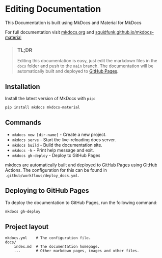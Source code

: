# Editing Documentation

This Documentation is built using MkDocs and Material for MkDocs

For full documentation visit [mkdocs.org](https://www.mkdocs.org) and [squidfunk.github.io/mkdocs-material](https://squidfunk.github.io/mkdocs-material/)

> ### **TL;DR**
> Editing this documentation is easy, just edit the markdown files in the `docs` folder and push to the `main` branch. The documentation will be automatically built and deployed to [GitHub Pages](https://pages.github.com/).

## Installation

Install the latest version of MkDocs with `pip`:

```bash
pip install mkdocs mkdocs-material
```

## Commands

* `mkdocs new [dir-name]` - Create a new project.
* `mkdocs serve` - Start the live-reloading docs server.
* `mkdocs build` - Build the documentation site.
* `mkdocs -h` - Print help message and exit.
* `mkdocs gh-deploy` - Deploy to GitHub Pages 

mkdocs are automatically built and deployed to [GitHub Pages](https://tcu-instructional-ai.github.io/classifAI-engine/) using GitHub Actions. The configuration for this can be found in `.github/workflows/deploy_docs.yml`.

## Deploying to GitHub Pages

To deploy the documentation to GitHub Pages, run the following command:

```bash
mkdocs gh-deploy
```

## Project layout

    mkdocs.yml    # The configuration file.
    docs/
        index.md  # The documentation homepage.
        ...       # Other markdown pages, images and other files.
